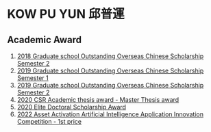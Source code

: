 <h1>KOW PU YUN 邱普運 </h1>


<h2>Academic Award </h2>

1. [2018 Graduate school Outstanding Overseas Chinese Scholarship Semester 2](https://github.com/puyun321/puyun321.github.io/files/9967282/107-2.pdf)
2. [2019 Graduate school Outstanding Overseas Chinese Scholarship Semester 1](https://github.com/puyun321/puyun321.github.io/files/9967297/1.pdf)
3. [2019 Graduate school Outstanding Overseas Chinese Scholarship Semester 2](https://github.com/puyun321/puyun321.github.io/files/9967298/2.pdf)
4. [2020 CSR Academic thesis award - Master Thesis award](https://taise.org.tw/news-view.php?ID=1877)
5. [2020 Elite Doctoral Scholarship Award](https://www.aca.ntu.edu.tw/WebUPD/aca/GAADService/109%E5%84%AA%E5%8D%9A%E7%8D%8E%E5%8B%B5%E5%90%8D%E5%86%8Av1110302.pdf)
6. [2022 Asset Activation Artificial Intelligence Application Innovation Competition - 1st price](https://www.iatyu.nat.gov.tw/view.php?theme=hot_news&subtheme=&id=77&print=Y)
